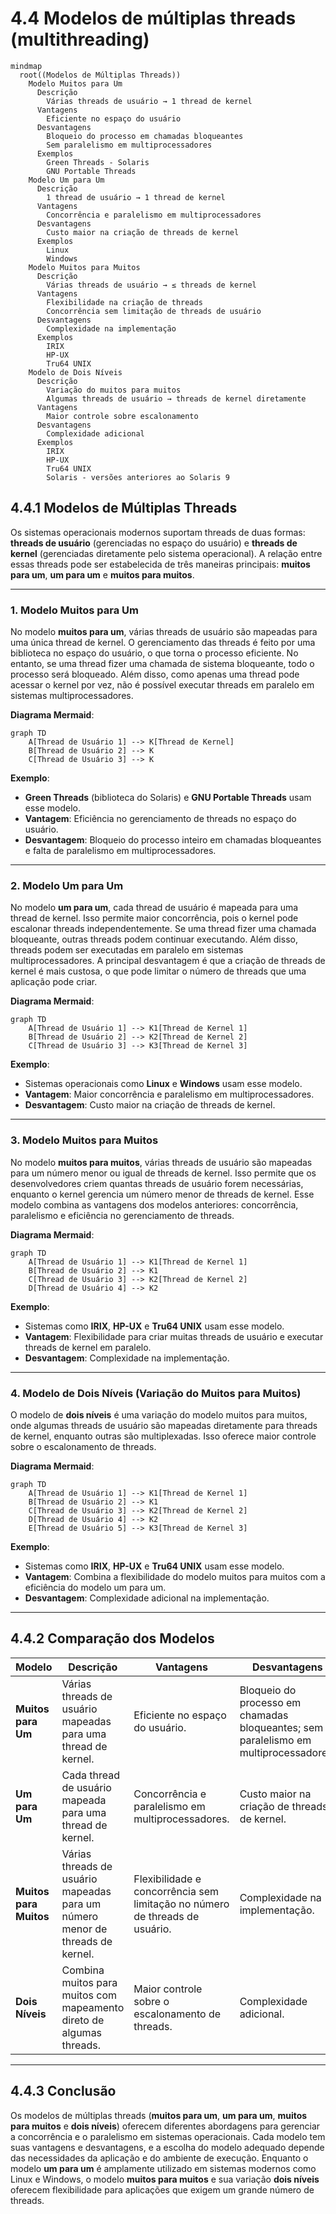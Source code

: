 # 4.4 Modelos de múltiplas threads (multithreading)

```mermaid
mindmap
  root((Modelos de Múltiplas Threads))
    Modelo Muitos para Um
      Descrição
        Várias threads de usuário → 1 thread de kernel
      Vantagens
        Eficiente no espaço do usuário
      Desvantagens
        Bloqueio do processo em chamadas bloqueantes
        Sem paralelismo em multiprocessadores
      Exemplos
        Green Threads - Solaris
        GNU Portable Threads
    Modelo Um para Um
      Descrição
        1 thread de usuário → 1 thread de kernel
      Vantagens
        Concorrência e paralelismo em multiprocessadores
      Desvantagens
        Custo maior na criação de threads de kernel
      Exemplos
        Linux
        Windows
    Modelo Muitos para Muitos
      Descrição
        Várias threads de usuário → ≤ threads de kernel
      Vantagens
        Flexibilidade na criação de threads
        Concorrência sem limitação de threads de usuário
      Desvantagens
        Complexidade na implementação
      Exemplos
        IRIX
        HP-UX
        Tru64 UNIX
    Modelo de Dois Níveis
      Descrição
        Variação do muitos para muitos
        Algumas threads de usuário → threads de kernel diretamente
      Vantagens
        Maior controle sobre escalonamento
      Desvantagens
        Complexidade adicional
      Exemplos
        IRIX
        HP-UX
        Tru64 UNIX
        Solaris - versões anteriores ao Solaris 9
```



## 4.4.1 Modelos de Múltiplas Threads

Os sistemas operacionais modernos suportam threads de duas formas: **threads de usuário** (gerenciadas no espaço do usuário) e **threads de kernel** (gerenciadas diretamente pelo sistema operacional). A relação entre essas threads pode ser estabelecida de três maneiras principais: **muitos para um**, **um para um** e **muitos para muitos**.

---

### 1. **Modelo Muitos para Um**
No modelo **muitos para um**, várias threads de usuário são mapeadas para uma única thread de kernel. O gerenciamento das threads é feito por uma biblioteca no espaço do usuário, o que torna o processo eficiente. No entanto, se uma thread fizer uma chamada de sistema bloqueante, todo o processo será bloqueado. Além disso, como apenas uma thread pode acessar o kernel por vez, não é possível executar threads em paralelo em sistemas multiprocessadores.

**Diagrama Mermaid**:
```mermaid
graph TD
    A[Thread de Usuário 1] --> K[Thread de Kernel]
    B[Thread de Usuário 2] --> K
    C[Thread de Usuário 3] --> K
```

**Exemplo**:
- **Green Threads** (biblioteca do Solaris) e **GNU Portable Threads** usam esse modelo.
- **Vantagem**: Eficiência no gerenciamento de threads no espaço do usuário.
- **Desvantagem**: Bloqueio do processo inteiro em chamadas bloqueantes e falta de paralelismo em multiprocessadores.

---

### 2. **Modelo Um para Um**
No modelo **um para um**, cada thread de usuário é mapeada para uma thread de kernel. Isso permite maior concorrência, pois o kernel pode escalonar threads independentemente. Se uma thread fizer uma chamada bloqueante, outras threads podem continuar executando. Além disso, threads podem ser executadas em paralelo em sistemas multiprocessadores. A principal desvantagem é que a criação de threads de kernel é mais custosa, o que pode limitar o número de threads que uma aplicação pode criar.

**Diagrama Mermaid**:
```mermaid
graph TD
    A[Thread de Usuário 1] --> K1[Thread de Kernel 1]
    B[Thread de Usuário 2] --> K2[Thread de Kernel 2]
    C[Thread de Usuário 3] --> K3[Thread de Kernel 3]
```

**Exemplo**:
- Sistemas operacionais como **Linux** e **Windows** usam esse modelo.
- **Vantagem**: Maior concorrência e paralelismo em multiprocessadores.
- **Desvantagem**: Custo maior na criação de threads de kernel.

---

### 3. **Modelo Muitos para Muitos**
No modelo **muitos para muitos**, várias threads de usuário são mapeadas para um número menor ou igual de threads de kernel. Isso permite que os desenvolvedores criem quantas threads de usuário forem necessárias, enquanto o kernel gerencia um número menor de threads de kernel. Esse modelo combina as vantagens dos modelos anteriores: concorrência, paralelismo e eficiência no gerenciamento de threads.

**Diagrama Mermaid**:
```mermaid
graph TD
    A[Thread de Usuário 1] --> K1[Thread de Kernel 1]
    B[Thread de Usuário 2] --> K1
    C[Thread de Usuário 3] --> K2[Thread de Kernel 2]
    D[Thread de Usuário 4] --> K2
```

**Exemplo**:
- Sistemas como **IRIX**, **HP-UX** e **Tru64 UNIX** usam esse modelo.
- **Vantagem**: Flexibilidade para criar muitas threads de usuário e executar threads de kernel em paralelo.
- **Desvantagem**: Complexidade na implementação.

---

### 4. **Modelo de Dois Níveis (Variação do Muitos para Muitos)**
O modelo de **dois níveis** é uma variação do modelo muitos para muitos, onde algumas threads de usuário são mapeadas diretamente para threads de kernel, enquanto outras são multiplexadas. Isso oferece maior controle sobre o escalonamento de threads.

**Diagrama Mermaid**:
```mermaid
graph TD
    A[Thread de Usuário 1] --> K1[Thread de Kernel 1]
    B[Thread de Usuário 2] --> K1
    C[Thread de Usuário 3] --> K2[Thread de Kernel 2]
    D[Thread de Usuário 4] --> K2
    E[Thread de Usuário 5] --> K3[Thread de Kernel 3]
```

**Exemplo**:
- Sistemas como **IRIX**, **HP-UX** e **Tru64 UNIX** usam esse modelo.
- **Vantagem**: Combina a flexibilidade do modelo muitos para muitos com a eficiência do modelo um para um.
- **Desvantagem**: Complexidade adicional na implementação.

---

## 4.4.2 Comparação dos Modelos

| **Modelo**          | **Descrição**                                                                 | **Vantagens**                                                                 | **Desvantagens**                                                                 |
|----------------------|-------------------------------------------------------------------------------|-------------------------------------------------------------------------------|----------------------------------------------------------------------------------|
| **Muitos para Um**   | Várias threads de usuário mapeadas para uma thread de kernel.                 | Eficiente no espaço do usuário.                                               | Bloqueio do processo em chamadas bloqueantes; sem paralelismo em multiprocessadores. |
| **Um para Um**       | Cada thread de usuário mapeada para uma thread de kernel.                     | Concorrência e paralelismo em multiprocessadores.                             | Custo maior na criação de threads de kernel.                                      |
| **Muitos para Muitos** | Várias threads de usuário mapeadas para um número menor de threads de kernel. | Flexibilidade e concorrência sem limitação no número de threads de usuário.   | Complexidade na implementação.                                                   |
| **Dois Níveis**      | Combina muitos para muitos com mapeamento direto de algumas threads.          | Maior controle sobre o escalonamento de threads.                              | Complexidade adicional.                                                          |

---

## 4.4.3 Conclusão

Os modelos de múltiplas threads (**muitos para um**, **um para um**, **muitos para muitos** e **dois níveis**) oferecem diferentes abordagens para gerenciar a concorrência e o paralelismo em sistemas operacionais. Cada modelo tem suas vantagens e desvantagens, e a escolha do modelo adequado depende das necessidades da aplicação e do ambiente de execução. Enquanto o modelo **um para um** é amplamente utilizado em sistemas modernos como Linux e Windows, o modelo **muitos para muitos** e sua variação **dois níveis** oferecem flexibilidade para aplicações que exigem um grande número de threads.